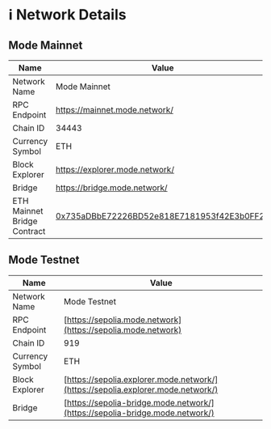 # ℹ️ Network Details

## **Mode  Mainnet**

<table><thead><tr><th width="292.5">Name</th><th>Value</th></tr></thead><tbody><tr><td>Network Name</td><td>Mode Mainnet</td></tr><tr><td>RPC Endpoint</td><td><a href="https://mainnet.mode.network/">https://mainnet.mode.network/</a></td></tr><tr><td>Chain ID</td><td>34443</td></tr><tr><td>Currency Symbol</td><td>ETH</td></tr><tr><td>Block Explorer</td><td><a href="https://explorer.mode.network/">https://explorer.mode.network/</a></td></tr><tr><td>Bridge</td><td><a href="https://bridge.mode.network/">https://bridge.mode.network/</a></td></tr><tr><td>ETH Mainnet Bridge Contract</td><td><a href="https://etherscan.io/address/0x735aDBbE72226BD52e818E7181953f42E3b0FF21">0x735aDBbE72226BD52e818E7181953f42E3b0FF21</a></td></tr></tbody></table>

## Mode Testnet

| Name            | Value                                                                            |
| --------------- | -------------------------------------------------------------------------------- |
| Network Name    | Mode Testnet                                                                     |
| RPC Endpoint    | [https://sepolia.mode.network](https://sepolia.mode.network)                     |
| Chain ID        | 919                                                                              |
| Currency Symbol | ETH                                                                              |
| Block Explorer  | [https://sepolia.explorer.mode.network/](https://sepolia.explorer.mode.network/) |
| Bridge          | [https://sepolia-bridge.mode.network/](https://sepolia-bridge.mode.network/)     |
